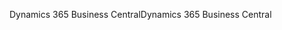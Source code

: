 <span data-ttu-id="00736-101">Dynamics 365 Business Central</span><span class="sxs-lookup"><span data-stu-id="00736-101">Dynamics 365 Business Central</span></span>
